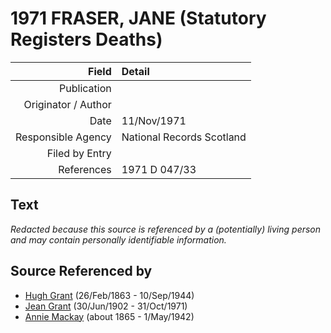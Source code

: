 ﻿---
layout: page
permalink: /sources/s1019660
---

# 1971 FRASER, JANE (Statutory Registers Deaths)

Field | Detail
---:|:---
Publication | 
Originator / Author | 
Date | 11/Nov/1971
Responsible Agency | National Records Scotland
Filed by Entry | 
References | 1971 D 047/33

## Text

_Redacted because this source is referenced by a (potentially) living person and may contain personally identifiable information._

## Source Referenced by

* [Hugh Grant](../people/@31066628@-hugh-grant-b1863-2-26-d1944-9-10.md) (26/Feb/1863 - 10/Sep/1944)
* [Jean Grant](../people/@81075921@-jean-grant-b1902-6-30-d1971-10-31.md) (30/Jun/1902 - 31/Oct/1971)
* [Annie Mackay](../people/@503334@-annie-mackay-b1865-d1942-5-1.md) (about 1865 - 1/May/1942)
